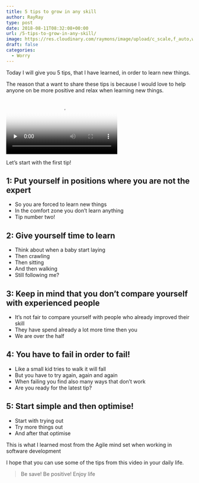 ```yaml
---
title: 5 tips to grow in any skill
author: RayRay
type: post
date: 2018-08-11T08:32:08+00:00
url: /5-tips-to-grow-in-any-skill/
image: https://res.cloudinary.com/raymons/image/upload/c_scale,f_auto,w_2560/v1535289210/byrayray/5-tips-to-grow-in-any-skill.jpg
draft: false
categories:
  - Worry
---
```


Today I will give you 5 tips, that I have learned, in order to learn new things.
<!--more-->

The reason that a want to share these tips is because I would love to help anyone on be more positive and relax when learning new things.

<div class="igtv__wrapper">
<video controls="controls" controlslist="nodownload" class="tWeCl igtv__video" playsinline="" poster="https://scontent-amt2-1.cdninstagram.com/vp/fcc1e2f73233c7f153b9d517fbee6be2/5B84EEDD/t51.2885-15/e15/38514032_220121468665724_627424078323515392_n.jpg" preload="none" src="https://scontent-amt2-1.cdninstagram.com/vp/bb611178ac1b54740442ce47044bb068/5B84D7A2/t50.16885-16/10000000_382818345581438_6286570255657467904_n.mp4" type="video/mp4"></video>
</div>

Let’s start with the first tip!

## 1: Put yourself in positions where you are not the expert

- So you are forced to learn new things
- In the comfort zone you don’t learn anything
- Tip number two!

## 2: Give yourself time to learn
- Think about when a baby start laying
- Then crawling
- Then sitting
- And then walking
- Still following me?

##  3: Keep in mind that you don’t compare yourself with experienced people
- It’s not fair to compare yourself with people who already improved their skill
- They have spend already a lot more time then you
- We are over the half

## 4: You have to fail in order to fail!
- Like a small kid tries to walk it will fall
- But you have to try again, again and again
- When failing you find also many ways that don’t work
- Are you ready for the latest tip?

## 5: Start simple and then optimise!
- Start with trying out
- Try more things out
- And after that optimise

This is what I learned most from the Agile mind set when working in software development

I hope that you can use some of the tips from this video in your daily life.

> Be save! Be positive! Enjoy life
